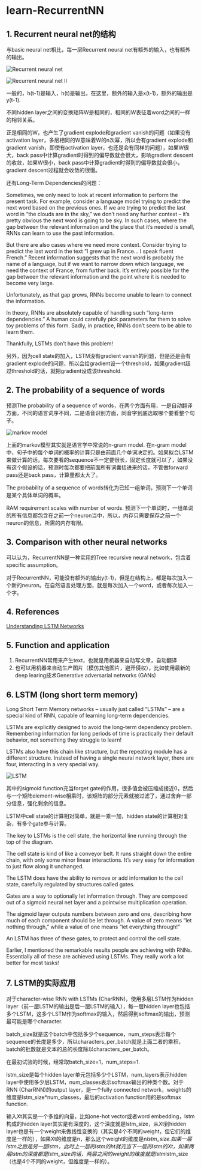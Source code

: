 # learn-RecurrentNN

## 1. Recurrent neural net的结构

与basic neural net相比，每一层Recurrent neural net有额外的输入，也有额外的输出。

![Recurrent neural net](images/RNN.png)

![Recurrent neural net II](images/rnn2.png)

一般的，h(t-1)是输入，h(t)是输出，在这里，额外的输入是x(t-1)，额外的输出是y(t-1).

不同hidden layer之间的变换矩阵W是相同的，相同的W表征着word之间的一样的相邻关系。

正是相同的W，也产生了gradient explode和gradient vanish的问题（如果没有activation layer，多层相同的W意味着W的n次幂，所以会有gradient explode和gradient vanish，即使有activation layer，也还是会有同样的问题），如果W很大，back pass中计算gradient时得到的偏导数就会很大，影响gradient descent的收敛，如果W很小，back pass中计算gradient时得到的偏导数就会很小，gradient descent过程就会收敛的很慢。

还有Long-Term Dependencies的问题：

Sometimes, we only need to look at recent information to perform the present task. For example, consider a language model trying to predict the next word based on the previous ones. If we are trying to predict the last word in “the clouds are in the sky,” we don’t need any further context – it’s pretty obvious the next word is going to be sky. In such cases, where the gap between the relevant information and the place that it’s needed is small, RNNs can learn to use the past information.

But there are also cases where we need more context. Consider trying to predict the last word in the text “I grew up in France… I speak fluent French.” Recent information suggests that the next word is probably the name of a language, but if we want to narrow down which language, we need the context of France, from further back. It’s entirely possible for the gap between the relevant information and the point where it is needed to become very large.

Unfortunately, as that gap grows, RNNs become unable to learn to connect the information.

In theory, RNNs are absolutely capable of handling such “long-term dependencies.” A human could carefully pick parameters for them to solve toy problems of this form. Sadly, in practice, RNNs don’t seem to be able to learn them. 

Thankfully, LSTMs don’t have this problem!

另外，因为cell state的加入，LSTM没有gradient vanish的问题，但是还是会有gradient explode的问题，所以会给gradient设一个threshold，如果gradient超过threshold的话，就把gradient设成该threshold.

## 2. The probability of a sequence of words

预测The probability of a sequence of words，在两个方面有用，一是自动翻译方面，不同的语言词序不同，二是语音识别方面，同音字到底选取哪个要看整个句子。

![markov model](images/markov.png)

上面的markov模型其实就是语言学中常说的n-gram model. 在n-gram model中，句子中的每个单词的概率的计算只是由前面几个单词决定的。如果拟合LSTM来做计算的话，每次要看的sequence不一定要很长，固定长度就可以了，如果没有这个假设的话，预测时每次都要把前面所有词囊括进来的话，不管做forward pass还是back pass，计算量都太大了。

The probability of a sequence of words转化为已知一组单词，预测下一个单词是某个具体单词的概率。

RAM requirement scales with number of words. 预测下一个单词时，一组单词的所有信息都包含在之前一个neuron当中，所以，内存只需要保存之前一个neuron的信息，所需的内存有限。

## 3. Comparison with other neural networks

可以认为，RecurrentNN是一种实用的Tree recursive neural network，包含着specific assumption。

对于RecurrentNN，可能没有额外的输出y(t-1)，但是在结构上，都是每次加入一个新的neuron。在自然语言处理方面，就是每次加入一个word，或者每次加入一个字。

## 4. References

[Understanding LSTM Networks](http://colah.github.io/posts/2015-08-Understanding-LSTMs/)

## 5. Function and application

1. RecurrentNN常用来产生text，也就是用机器来自动写文章，自动翻译
2. 也可以用机器来自动生产图片（模仿其他图片，避开侵权），比如使用最新的deep learing技术Generative adversarial networks (GANs)

## 6. LSTM (long short term memory)

Long Short Term Memory networks – usually just called “LSTMs” – are a special kind of RNN, capable of learning long-term dependencies.

LSTMs are explicitly designed to avoid the long-term dependency problem. Remembering information for long periods of time is practically their default behavior, not something they struggle to learn!

LSTMs also have this chain like structure, but the repeating module has a different structure. Instead of having a single neural network layer, there are four, interacting in a very special way.

![LSTM](images/LSTM.png)

其中的sigmoid function充当forget gate的作用，很多值会被压缩成接近0，然后与一个矩阵element-wise相乘时，该矩阵的部分元素就被过滤了，通过舍弃一部分信息，强化剩余的信息。

LSTM中cell state的计算相对简单，就是一乘一加，hidden state的计算相对复杂，有多个gate参与计算。

The key to LSTMs is the cell state, the horizontal line running through the top of the diagram.

The cell state is kind of like a conveyor belt. It runs straight down the entire chain, with only some minor linear interactions. It’s very easy for information to just flow along it unchanged.

The LSTM does have the ability to remove or add information to the cell state, carefully regulated by structures called gates.

Gates are a way to optionally let information through. They are composed out of a sigmoid neural net layer and a pointwise multiplication operation.

The sigmoid layer outputs numbers between zero and one, describing how much of each component should be let through. A value of zero means “let nothing through,” while a value of one means “let everything through!”

An LSTM has three of these gates, to protect and control the cell state.

Earlier, I mentioned the remarkable results people are achieving with RNNs. Essentially all of these are achieved using LSTMs. They really work a lot better for most tasks!

## 7. LSTM的实际应用

对于character-wise RNN with LSTMs (CharRNN)，使用多层LSTM作为hidden layer（前一层LSTM的输出是后一层LSTM的输入），每一层hidden layer也包括多个LSTM，这多个LSTM作为softmax的输入，然后得到softmax的输出，预测最可能是哪个character.

batch_size就是这个batch中包括多少个sequence，num_steps表示每个sequence的长度是多少，所以characters_per_batch就是上面二者的乘积，batch的批数就是文本的总的长度除以characters_per_batch。

在最初试验的时候，经常取batch_size=1，num_steps=1.

lstm_size是每个hidden layer单元包括多少个LSTM，num_layers表示hidden layer中使用多少层LSTM，num_classes表示softmax输出的种类个数。对于RNN (CharRNN)的output layer，是一个fully connected network，weights的维度是lstm_size*num_classes，最后的activation function用的是softmax function.

输入Xt其实是一个多维的向量，比如one-hot vector或者word embedding，lstm构成的hidden layer其实是有深度的，这个深度就是lstm_size，从Xt到hidden layer也是有一个weight来做线性变换的（其实是4个不同的weight，但它们的维度是一样的），如果Xt的维度是n，那么这个weight的维度是n*lstm_size.如果一层lstm之后是另一层lstm，此时上一层的lstm的ht就充当下一层的lstm的Xt，如果两层lstm的深度都是lstm_size的话，两层之间的weight的维度就是lstm*lstm_size（也是4个不同的weight，但维度是一样的）。
